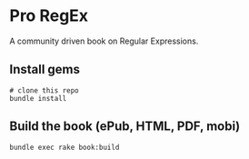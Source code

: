 # Pro RegEx

A community driven book on Regular Expressions.

## Install gems
```
# clone this repo
bundle install
```

## Build the book (ePub, HTML, PDF, mobi)
```
bundle exec rake book:build
```
